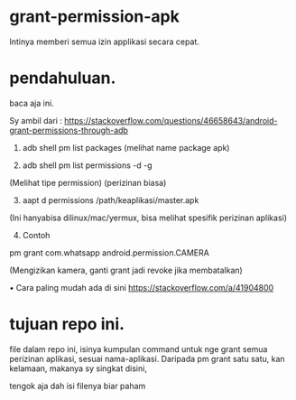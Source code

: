 # grant-permission-apk
Intinya memberi semua izin applikasi secara cepat.

# pendahuluan.
baca aja ini.

Sy ambil dari : https://stackoverflow.com/questions/46658643/android-grant-permissions-through-adb

1. adb shell pm list packages (melihat name package apk)

2. adb shell pm list permissions -d -g

(Melihat tipe permission) (perizinan biasa)

3. aapt d permissions /path/keaplikasi/master.apk

(Ini hanyabisa dilinux/mac/yermux, bisa melihat spesifik perizinan aplikasi)

4. Contoh 

pm grant com.whatsapp android.permission.CAMERA

(Mengizikan kamera, ganti grant jadi revoke jika membatalkan)

• Cara paling mudah ada di sini https://stackoverflow.com/a/41904800

# tujuan repo ini.
file dalam repo ini, isinya kumpulan command untuk nge grant semua perizinan aplikasi, sesuai nama-aplikasi.
Daripada pm grant satu satu, kan kelamaan, makanya sy singkat disini,

tengok aja dah isi filenya biar paham
